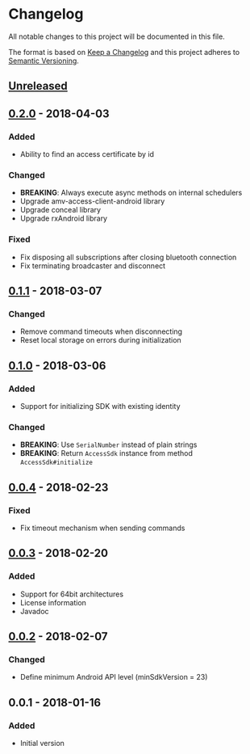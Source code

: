# Changelog
All notable changes to this project will be documented in this file.

The format is based on [Keep a Changelog](http://keepachangelog.com/en/1.0.0/)
and this project adheres to [Semantic Versioning](http://semver.org/spec/v2.0.0.html).

## [Unreleased]

## [0.2.0] - 2018-04-03
### Added
- Ability to find an access certificate by id
### Changed
- **BREAKING**: Always execute async methods on internal schedulers
- Upgrade amv-access-client-android library
- Upgrade conceal library
- Upgrade rxAndroid library
### Fixed
- Fix disposing all subscriptions after closing bluetooth connection
- Fix terminating broadcaster and disconnect

## [0.1.1] - 2018-03-07
### Changed
- Remove command timeouts when disconnecting
- Reset local storage on errors during initialization

## [0.1.0] - 2018-03-06
### Added
- Support for initializing SDK with existing identity

### Changed
- **BREAKING**: Use `SerialNumber` instead of plain strings
- **BREAKING**: Return `AccessSdk` instance from method `AccessSdk#initialize`

## [0.0.4] - 2018-02-23
### Fixed
- Fix timeout mechanism when sending commands

## [0.0.3] - 2018-02-20
### Added
- Support for 64bit architectures
- License information
- Javadoc

## [0.0.2] - 2018-02-07
### Changed
- Define minimum Android API level (minSdkVersion = 23)

## 0.0.1 - 2018-01-16
### Added
- Initial version

[Unreleased]: https://github.com/amv-networks/amv-access-sdk-android/compare/v0.2.0...HEAD
[0.2.0]: https://github.com/amv-networks/amv-access-sdk-android/compare/v0.1.1...v0.2.0
[0.1.1]: https://github.com/amv-networks/amv-access-sdk-android/compare/v0.1.0...v0.1.1
[0.1.0]: https://github.com/amv-networks/amv-access-sdk-android/compare/v0.0.4...v0.1.0
[0.0.4]: https://github.com/amv-networks/amv-access-sdk-android/compare/v0.0.3...v0.0.4
[0.0.3]: https://github.com/amv-networks/amv-access-sdk-android/compare/v0.0.2...v0.0.3
[0.0.2]: https://github.com/amv-networks/amv-access-sdk-android/compare/v0.0.1...v0.0.2